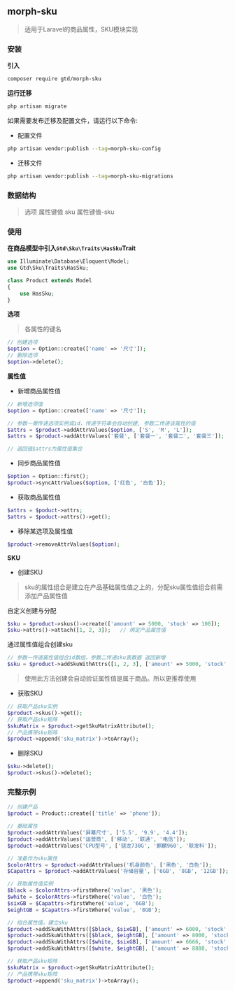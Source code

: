 ## morph-sku

> 适用于Laravel的商品属性，SKU模块实现

### 安装
**引入**
```bash
composer require gtd/morph-sku
```

**运行迁移**
```bash
php artisan migrate
```

如果需要发布迁移及配置文件，请运行以下命令:
- 配置文件
```bash
php artisan vendor:publish --tag=morph-sku-config
```
- 迁移文件
```bash
php artisan vendor:publish --tag=morph-sku-migrations
```

### 数据结构
> 选项 属性键值 sku 属性键值-sku

### 使用
**在商品模型中引入`Gtd\Sku\Traits\HasSku`Trait**

```php
use Illuminate\Database\Eloquent\Model;
use Gtd\Sku\Traits\HasSku;

class Product extends Model
{
    use HasSku;
}
```

**选项**

> 各属性的键名

```php
// 创建选项
$option = Option::create(['name' => '尺寸']);
// 删除选项
$option->delete();
```

**属性值**

- 新增商品属性值  

```php
// 新增选项值
$option = Option::create(['name' => '尺寸']);

// 参数一需传递选项实例或id，传递字符串会自动创建, 参数二传递该属性的值
$attrs = $product->addAttrValues($option, ['S', 'M', 'L']);
$attrs = $product->addAttrValues('套餐', ['套餐一', '套餐二', '套餐三']);

// 返回值$attrs为属性值集合
```

- 同步商品属性值

```php
$option = Option::first();
$product->syncAttrValues($option, ['红色', '白色']);
```

- 获取商品属性值

```php
$attrs = $poduct->attrs;
$attrs = $poduct->attrs()->get();
```

- 移除某选项及属性值

```php
$product->removeAttrValues($option);
```

**SKU**

- 创建SKU

> sku的属性组合是建立在产品基础属性值之上的，分配sku属性值组合前需添加产品属性值

自定义创建与分配

```php
$sku = $product->skus()->create(['amount' => 5000, 'stock' => 100]);
$sku->attrs()->attach([1, 2, 3]);   // 绑定产品属性值
```

通过属性值组合创建sku

```php
// 参数一传递属性值组合id数组，参数二传递sku表数据 返回新增
$sku = $product->addSkuWithAttrs([1, 2, 3], ['amount' => 5000, 'stock' => 100]);
```

> 使用此方法创建会自动验证属性值是属于商品。所以更推荐使用

- 获取SKU

```php
// 获取产品sku实例
$product->skus()->get();
// 获取产品sku矩阵
$skuMatrix = $product->getSkuMatrixAttribute();
// 产品携带sku矩阵
$product->append('sku_matrix')->toArray();
```

- 删除SKU
```php
$sku->delete();
$product->skus()->delete();
```

### 完整示例
```php
// 创建产品
$product = Product::create(['title' => 'phone']);

// 基础属性
$product->addAttrValues('屏幕尺寸', ['5.5', '9.9', '4.4']);
$product->addAttrValues('运营商', ['移动', '联通', '电信']);
$product->addAttrValues('CPU型号', ['骁龙730G', '麒麟960', '联发科']);

// 准备作为sku属性
$colorAttrs = $product->addAttrValues('机身颜色', ['黑色', '白色']);
$Capattrs = $product->addAttrValues('存储容量', ['6GB', '8GB', '12GB']);

// 获取属性值实例
$black = $colorAttrs->firstWhere('value', '黑色');
$white = $colorAttrs->firstWhere('value', '白色');
$sixGB = $Capattrs->firstWhere('value', '6GB');
$eightGB = $Capattrs->firstWhere('value', '8GB');

// 组合属性值，建立sku
$product->addSkuWithAttrs([$black, $sixGB], ['amount' => 6000, 'stock' => 100]);
$product->addSkuWithAttrs([$black, $eightGB], ['amount' => 8000, 'stock' => 100]);
$product->addSkuWithAttrs([$white, $sixGB], ['amount' => 6666, 'stock' => 100]);
$product->addSkuWithAttrs([$white, $eightGB], ['amount' => 8888, 'stock' => 100]);

// 获取产品sku矩阵
$skuMatrix = $product->getSkuMatrixAttribute();
// 产品携带sku矩阵
$product->append('sku_matrix')->toArray();
```
